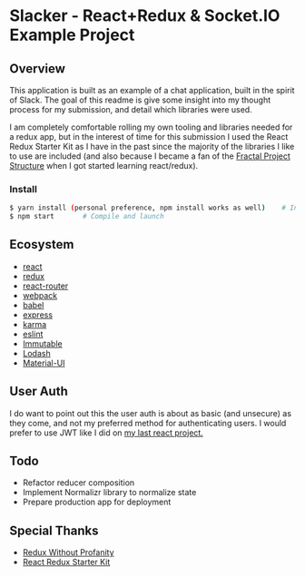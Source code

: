 # Slacker - React+Redux & Socket.IO Example Project

## Overview
This application is built as an example of a chat application, built in the spirit of Slack. The goal of this readme is give some insight into my thought process
for my submission, and detail which libraries were used.

I am completely comfortable rolling my own tooling and libraries needed for a redux app, but in the interest of time for this submission I used the React Redux Starter Kit as I have in the past since the majority of the libraries I like to use are included
 (and also because I became a fan of the [Fractal Project Structure](https://github.com/davezuko/react-redux-starter-kit/wiki/Fractal-Project-Structure) when I got started learning react/redux).

### Install


```bash
$ yarn install (personal preference, npm install works as well)    # Install project dependencies
$ npm start       # Compile and launch
```

## Ecosystem
* [react](https://github.com/facebook/react)
* [redux](https://github.com/rackt/redux)
* [react-router](https://github.com/rackt/react-router)
* [webpack](https://github.com/webpack/webpack)
* [babel](https://github.com/babel/babel)
* [express](https://github.com/expressjs/express)
* [karma](https://github.com/karma-runner/karma)
* [eslint](http://eslint.org)
* [Immutable](https://facebook.github.io/immutable-js/)
* [Lodash](https://lodash.com/)
* [Material-UI](http://www.material-ui.com/#/)

## User Auth
I do want to point out this the user auth is about as basic (and unsecure) as they come, and not my preferred method for authenticating users. I would prefer to use JWT
like I did on [my last react project.](https://github.com/danielriley06/JobHub-React)

## Todo
* Refactor reducer composition
* Implement Normalizr library to normalize state
* Prepare production app for deployment

## Special Thanks
* [Redux Without Profanity](https://tonyhb.gitbooks.io/redux-without-profanity/content/index.html)
* [React Redux Starter Kit](https://github.com/davezuko/react-redux-starter-kit)
